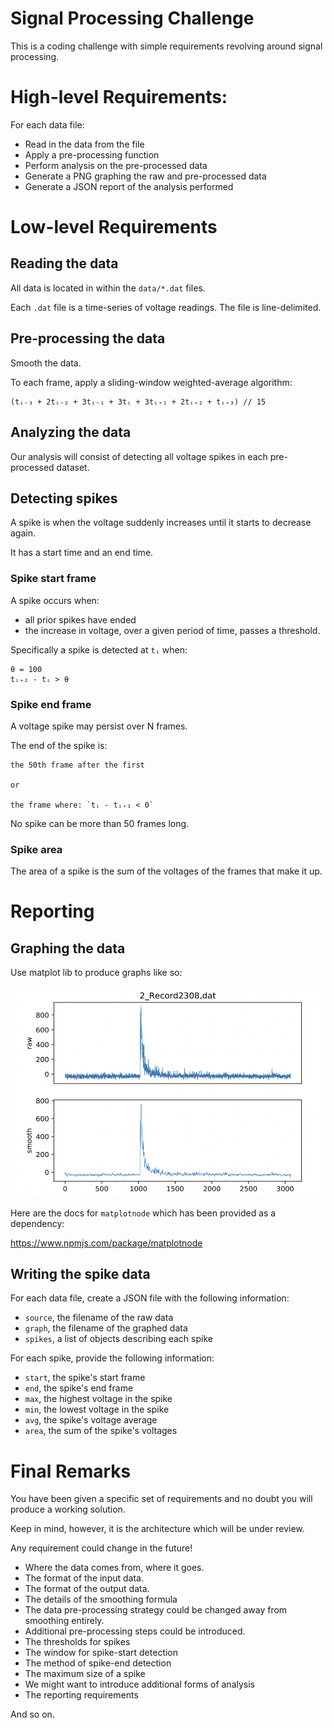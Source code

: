 
# Signal Processing Challenge

This is a coding challenge with simple requirements revolving around signal processing.

# High-level Requirements:

For each data file:
- Read in the data from the file
- Apply a pre-processing function
- Perform analysis on the pre-processed data
- Generate a PNG graphing the raw and pre-processed data
- Generate a JSON report of the analysis performed

# Low-level Requirements

## Reading the data

All data is located in within the `data/*.dat` files.

Each `.dat` file is a time-series of voltage readings. The file is line-delimited.

## Pre-processing the data

Smooth the data. 

To each frame, apply a sliding-window weighted-average algorithm:

    (tᵢ₋₃ + 2tᵢ₋₂ + 3tᵢ₋₁ + 3tᵢ + 3tᵢ₊₁ + 2tᵢ₊₂ + tᵢ₊₃) // 15

## Analyzing the data

Our analysis will consist of detecting all voltage spikes in each pre-processed dataset.

## Detecting spikes

A spike is when the voltage suddenly increases until it starts to decrease again. 

It has a start time and an end time.

### Spike start frame

A spike occurs when:
- all prior spikes have ended
- the increase in voltage, over a given period of time, passes a threshold.

Specifically a spike is detected at `tᵢ` when:

    θ = 100
    tᵢ₊₂ - tᵢ > θ

### Spike end frame

A voltage spike may persist over N frames.

The end of the spike is:

    the 50th frame after the first

    or

    the frame where: `tᵢ - tᵢ₊₁ < 0`

No spike can be more than 50 frames long.

### Spike area

The area of a spike is the sum of the voltages of the frames that make it up.

# Reporting

## Graphing the data

Use matplot lib to produce graphs like so:

<img src="./example-graphs.png" />

Here are the docs for `matplotnode` which has been provided as a dependency:

https://www.npmjs.com/package/matplotnode

## Writing the spike data

For each data file, create a JSON file with the following information:
- `source`, the filename of the raw data
- `graph`, the filename of the graphed data
- `spikes`, a list of objects describing each spike

For each spike, provide the following information:
- `start`, the spike's start frame
- `end`, the spike's end frame
- `max`, the highest voltage in the spike
- `min`, the lowest voltage in the spike
- `avg`, the spike's voltage average
- `area`, the sum of the spike's voltages

# Final Remarks

You have been given a specific set of requirements and no doubt you will produce a working solution.

Keep in mind, however, it is the architecture which will be under review.

Any requirement could change in the future! 

- Where the data comes from, where it goes. 
- The format of the input data. 
- The format of the output data. 
- The details of the smoothing formula
- The data pre-processing strategy could be changed away from smoothing entirely.
- Additional pre-processing steps could be introduced.
- The thresholds for spikes 
- The window for spike-start detection
- The method of spike-end detection
- The maximum size of a spike
- We might want to introduce additional forms of analysis
- The reporting requirements

And so on.

